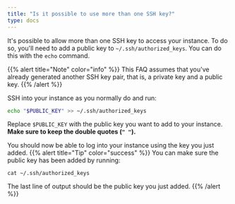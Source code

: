 ```yaml
---
title: "Is it possible to use more than one SSH key?"
type: docs
---
```


It's possible to allow more than one SSH key to access your instance. To do
so, you'll need to add a public key to `~/.ssh/authorized_keys`. You can do
this with the `echo` command.

{{% alert title="Note" color="info" %}}
This FAQ assumes that you've already generated another SSH key pair, that is,
a private key and a public key.
{{% /alert %}}

SSH into your instance as you normally do and run:

```bash
echo "$PUBLIC_KEY" >> ~/.ssh/authorized_keys
```

Replace `$PUBLIC_KEY` with the public key you want to add to your instance.
**Make sure to keep the double quotes (`" "`).**

You should now be able to log into your instance using the key you just added.
{{% alert title="Tip" color="success" %}}
You can make sure the public key has been added by running:

```
cat ~/.ssh/authorized_keys
```

The last line of output should be the public key you just added.
{{% /alert %}}
